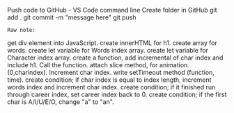Push code to GitHub - VS Code command line
    Create folder in GitHub
    git add .
    git commit -m "message here"
    git push


    Raw note: 
get div element into JavaScript.
create innerHTML for h1.
create array for words.
create let variable for Words index array.
create let variable for Character index array.
create a function, add incremental of char index and include h1. Call the function.
attach slice method, for animation. (0,charindex). Increment char index. write setTimeout method (function, time).
create condition; if char index is equal to index length, increment words index and increment char index.
create condition; if it finished run through career index, set career index back to 0.
create condition; if the first char is A/I/U/E/O, change "a" to "an".
